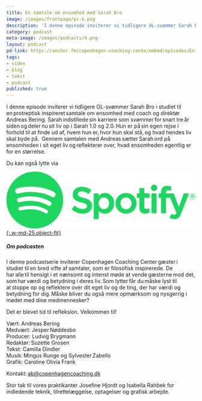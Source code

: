 ```yaml
---
title: En samtale om ensomhed med Sarah Bro
image: /images/frontpage/pc-6.png
description: 'I denne episode inviterer vi tidligere OL-svømmer Sarah Bro i studiet til en protreptisk inspireret samtale om ensomhed med coach og direktør Andreas Bering.'
category: podcast
meta-image: /images/podcasts/4.png
layout: podcast
pd-link: https://anchor.fm/copenhagen-coaching-cente/embed/episodes/En-samtale-om-Ensomhed-med-Sarah-Bro-e1toltk
tags:
- viden
- blog
- tekst
- podcast
published: true
---
```


I denne episode inviterer vi tidligere OL-svømmer Sarah Bro i studiet til en protreptisk inspireret samtale om ensomhed med coach og direktør Andreas Bering. Sarah indstillede sin karriere som svømmer for snart tre år siden og deler nu sit liv op i Sarah 1.0 og 2.0. Hun er på sin egen rejse i forhold til at finde ud af, hvem hun er, hvor hun skal stå, og hvad hendes liv skal byde på.  Gennem samtalen med Andreas sætter Sarah ord på ensomheden i sit eget liv og reflekterer over, hvad ensomheden egentlig er for en størrelse.

Du kan også lytte via

[![Lyt til SamtaleRummet via Spotify](/images/podcasts/spotify.png "Lyt til SamtaleRummet via Spotify"){:.w-md-25.object-fit}](https://open.spotify.com/episode/0l3dZnOLSTHCEqmhj2ySLy)

##### Om podcasten

I denne podcastserie inviterer Copenhagen Coaching Center gæster i studiet til en bred vifte af samtaler, som er filosofisk inspirerede. De har alle til hensigt i et nænsomt og intenst møde at vende gæsterne mod det, som har værdi og betydning i deres liv. Som lytter får du måske lyst til at stoppe op og reflektere over dit eget liv og de ting, der har værdi og betydning for dig. Måske bliver du også mere opmærksom og nysgerrig i mødet med dine medmennesker?

Det er blevet tid til refleksion. Velkommen til!  

Vært: Andreas Bering<br>
Medvært: Jesper Nøddesbo<br>
Producer: Ludvig Brygmann<br>
Redaktør: Suzette Grosen<br>
Tekst: Camilla Dindler<br>
Musik: Mingus Runge og Sylvester Zabello<br>
Grafik: Caroline Olivia Frank

Kontakt: ab@copenhagencoaching.dk

Stor tak til vores praktikanter Josefine Hjordt og Isabella Rahbek for indledende teknik, tilrettelæggelse, optagelser og grafisk arbejde. 